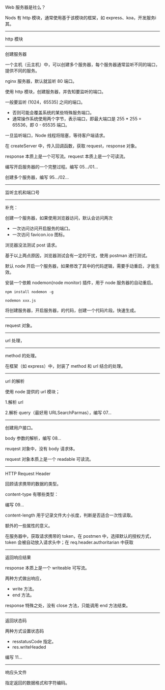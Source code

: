 Web 服务器是社么？

Nods 有 http 模块，通常使用基于该模块的框架，如 express、koa，开发服务i其。

---

http 模块

---

创建服务器

一个主机（云主机）中，可以创建多个服务器，每个服务器通常监听不同的端口，提供不同的服务。

nginx 服务器，默认就监听 80 端口。

使用 http 模块，创建服务器，并告知要监听的端口。



一般要监听 (1024，65535] 之间的端口。

- 否则可能会覆盖系统的某些特殊服务端口。
- 通常操作系统使用两个字节，表示端口，即最大端口是 255 * 255 = 65536，即 0 - 65535 端口。

一旦监听端口，Node 线程将阻塞，等待客户端请求。

在 createServer 中，传入回调函数，获取 request，response 对象。

response 本质上是一个可写流。request 本质上是一个可读流。

编写开启服务器的一个完整过程。编写 05.../01...



创建多个服务器，编写 95.../02...

---

监听主机和端口号

---

补充：

创建一个服务器，如果使用浏览器访问，默认会访问两次

- 一次访问访问开启服务的端口。
- 一次访问 favicon.ico 图标。

浏览器没法测试 post 请求。

基于以上两点原因，浏览器测试会有一定的干扰，使用 postman 进行测试。



默认 node 开启一个服务器，如果修改了其中的代码逻辑，需要手动重启，才能生效。

安装一个依赖 nodemon(node monitor) 插件，用于 node 服务器的自动重启。

```shell
npm install nodemon -g

nodemon xxx.js
```

将创建服务器，开启服务器，的代码，创建一个代码片段。快速生成。

---

request 对象。

---

url 处理，

---

method 的处理。

在框架（如 express）中，封装了 method 和 url 结合的处理。

---

url 的解析

使用 node 提供的 url 模块；

1.解析 url

2.解析 query（最好用 URLSearchParmas），编写 07...

---

创建用户接口。

body 参数的解析，编写 08...

reuqest 对象中，没有 body 请求体。

request 对象本质上是一个 readable 可读流。

---

HTTP Request Header

回顾请求携带的数据的类型。

content-type 有哪些类型：

编写 09...

content-length 用于记录文件大小长度，判断是否适合一次性读取。

额外的一些属性的意义。



在服务器中，获取请求携带的 token，在 postmen 中，选择默认的授权方式，token 会被自动放入请求头中；在 req.header.authoritarian 中获取

---

返回响应结果

response 本质上是一个 writeable 可写流。

两种方式做出响应，

- write 方法。
- end 方法。

response 特殊之处，没有 close 方法，只能调用 end 方法结束。

---

返回状态码

两种方式设置状态码

- resstatusCode 指定。
- res.writeHeaded

编写 11...

---

响应头文件

指定返回的数据格式和字符编码。